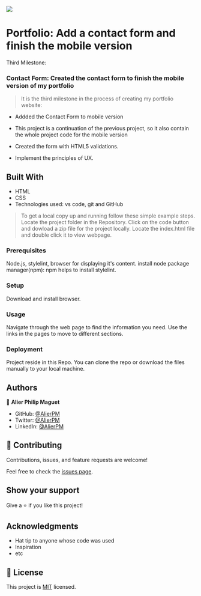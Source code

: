 ![](https://img.shields.io/badge/Microverse-blueviolet)

# Portfolio:  Add a contact form and finish the mobile version
Third Milestone:
  ### Contact Form: Created the contact form  to finish the mobile version of my portfolio 
> It is the third milestone in the process of creating my portfolio website:

* Addded the Contact Form to mobile version
   

* This project is a continuation of the previous project, so it also contain the whole project code for the mobile version

* Created the form with HTML5 validations.
* Implement the principles of UX.




## Built With

- HTML
- CSS
- Technologies used: vs code, git and GitHub




>To get a local copy up and running follow these simple example steps.
Locate the project folder in the Repository.
Click on the code button and dowload a zip file for the project locally.
Locate the index.html file and double click it to view webpage.

### Prerequisites
Node.js, stylelint, browser for displaying it's content.
install node package manager(npm): npm helps to install stylelint.


### Setup
Download and install browser.

### Usage
Navigate through the web page to find the information you need. Use the links in the pages to move to different sections.


### Deployment
  Project reside in this Repo. You can clone the repo or download the files manually to your local machine.





## Authors
:bust_in_silhouette: **Alier Philip Maguet**
- GitHub: [@AlierPM](https://github.com/AlierPM)
- Twitter: [@AlierPM](https://twitter.com/AlierPM)
- LinkedIn: [@AlierPM](https://www.linkedin.com/in/alier-philip-maguet-b11653203/)


## 🤝 Contributing

Contributions, issues, and feature requests are welcome!

Feel free to check the [issues page](../../issues/).

## Show your support

Give a ⭐️ if you like this project!

## Acknowledgments

- Hat tip to anyone whose code was used
- Inspiration
- etc

## 📝 License

This project is [MIT](./MIT.md) licensed.
